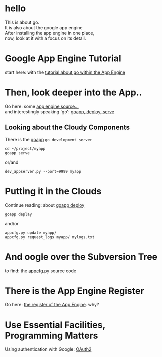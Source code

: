 hello
=====

This is about go.  
It is also about the google app engine  
After installing the app engine in one place,  
now, look at it with a focus on its detail.

Google App Engine Tutorial
==========================

start here: with the [tutorial about go within the App Engine][1]

Then, look deeper into the App..
================================
Go here: some [app engine source...][2]  
and interestingly speaking 'go': [goapp, deploy, serve][7]

## Looking about the Cloudy Components
There is the [goapp][3] `go development server`

    cd ~/project/myapp
    goapp serve
  
or/and

    dev_appserver.py --port=9999 myapp

Putting it in the Clouds
========================

Continue reading: about [goapp deploy][4]

    goapp deplay
    
and/or

    appcfg.py update myapp/
    appcfg.py request_logs myapp/ mylogs.txt
    
And oogle over the Subversion Tree
==================================

to find: the [appcfg.py][5] source code


There is the App Engine Register
================================

Go here: [the register of the App Engine][6]. why?

Use Essential Facilities, Programming Matters
=============================================

Using authentication with Google: [OAuth2][8]

[1]:https://developers.google.com/appengine/docs/go/gettingstarted
[2]:https://code.google.com/p/googleappengine/
[3]:https://developers.google.com/appengine/docs/go/tools/
[4]:https://developers.google.com/appengine/docs/go/tools/uploadinganapp
[5]:https://code.google.com/p/googleappengine/source/browse/branches/1.2.1/python/google/appengine/tools/appcfg.py
[6]:https://appengine.google.com/
[7]:http://code.google.com/p/appengine-go
[8]:https://developers.google.com/accounts/docs/OAuth2
